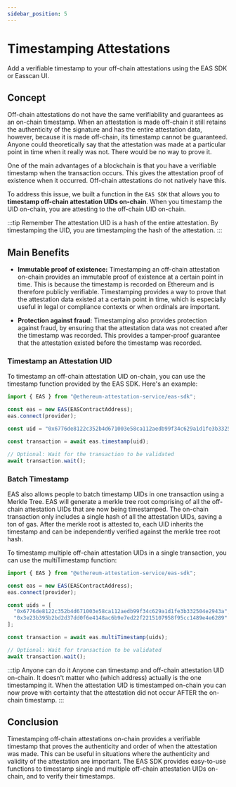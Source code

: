 ```yaml
---
sidebar_position: 5
---
```


# Timestamping Attestations
Add a verifiable timestamp to your off-chain attestations using the EAS SDK or Easscan UI.

## Concept
Off-chain attestations do not have the same verifiability and guarantees as an on-chain timestamp. When an attestation is made off-chain it still retains the authenticity of the signature and has the entire attestation data, however, because it is made off-chain, its timestamp cannot be guaranteed. Anyone could theoretically say that the attestation was made at a particular point in time when it really was not. There would be no way to prove it. 

One of the main advantages of a blockchain is that you have a verifiable timestamp when the transaction occurs. This gives the attestation proof of existence when it occurred. Off-chain attestations do not natively have this.

To address this issue, we built a function in the `EAS SDK` that allows you to **timestamp off-chain attestation UIDs on-chain**. When you timestamp the UID on-chain, you are attesting to the off-chain UID on-chain.

:::tip Remember
The attestation UID is a hash of the entire attestation. By timestamping the UID, you are timestamping the hash of the attestation.
:::

## Main Benefits
- **Immutable proof of existence:** Timestamping an off-chain attestation on-chain provides an immutable proof of existence at a certain point in time. This is because the timestamp is recorded on Ethereum and is therefore publicly verifiable. Timestamping provides a way to prove that the attestation data existed at a certain point in time, which is especially useful in legal or compliance contexts or when ordinals are important.

- **Protection against fraud:** Timestamping also provides protection against fraud, by ensuring that the attestation data was not created after the timestamp was recorded. This provides a tamper-proof guarantee that the attestation existed before the timestamp was recorded.

### Timestamp an Attestation UID
To timestamp an off-chain attestation UID on-chain, you can use the timestamp function provided by the EAS SDK. Here's an example:

```javascript
import { EAS } from "@ethereum-attestation-service/eas-sdk";

const eas = new EAS(EASContractAddress);
eas.connect(provider);

const uid = "0x6776de8122c352b4d671003e58ca112aedb99f34c629a1d1fe3b332504e2943a";

const transaction = await eas.timestamp(uid);

// Optional: Wait for the transaction to be validated
await transaction.wait();
```

### Batch Timestamp
EAS also allows people to batch timestamp UIDs in one transaction using a Merkle Tree. EAS will generate a merkle tree root comprising of all the off-chain attestation UIDs that are now being timestamped. The on-chain transaction only includes a single hash of all the attestation UIDs, saving a ton of gas. After the merkle root is attested to, each UID inherits the timestamp and can be independently verified against the merkle tree root hash.

To timestamp multiple off-chain attestation UIDs in a single transaction, you can use the multiTimestamp function:

```javascript
import { EAS } from "@ethereum-attestation-service/eas-sdk";

const eas = new EAS(EASContractAddress);
eas.connect(provider);

const uids = [
  "0x6776de8122c352b4d671003e58ca112aedb99f34c629a1d1fe3b332504e2943a",
  "0x3e23b395b2bd2d37dd0f6e4148ac6b9e7ed22f2215107958f95cc1489e4e6289"
];

const transaction = await eas.multiTimestamp(uids);

// Optional: Wait for transaction to be validated
await transaction.wait();
```

:::tip Anyone can do it 
Anyone can timestamp and off-chain attestation UID on-chain. It doesn't matter who (which address) actually is the one timestamping it. When the attestation UID is timestamped on-chain you can now prove with certainty that the attestation did not occur AFTER the on-chain timestamp.
:::

## Conclusion
Timestamping off-chain attestations on-chain provides a verifiable timestamp that proves the authenticity and order of when the attestation was made. This can be useful in situations where the authenticity and validity of the attestation are important. The EAS SDK provides easy-to-use functions to timestamp single and multiple off-chain attestation UIDs on-chain, and to verify their timestamps.
